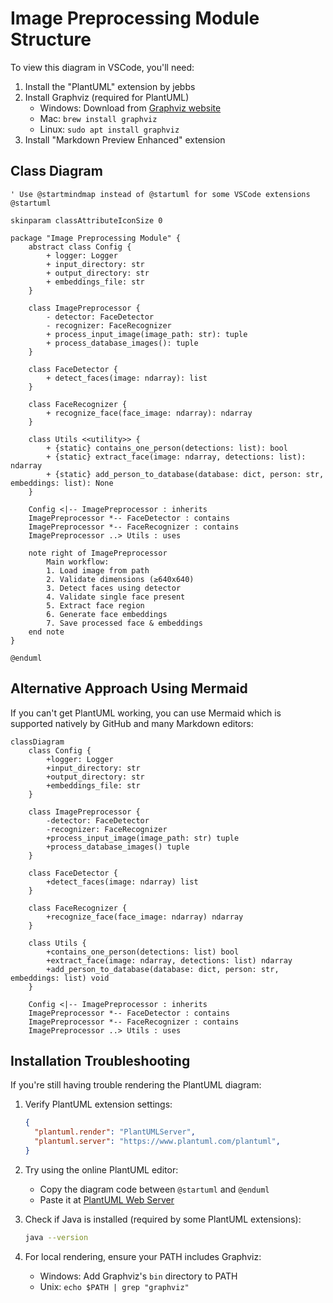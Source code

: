 # Image Preprocessing Module Structure

To view this diagram in VSCode, you'll need:
1. Install the "PlantUML" extension by jebbs
2. Install Graphviz (required for PlantUML)
   - Windows: Download from [Graphviz website](https://graphviz.org/download/)
   - Mac: `brew install graphviz`
   - Linux: `sudo apt install graphviz`
3. Install "Markdown Preview Enhanced" extension

## Class Diagram

```puml
' Use @startmindmap instead of @startuml for some VSCode extensions
@startuml

skinparam classAttributeIconSize 0

package "Image Preprocessing Module" {
    abstract class Config {
        + logger: Logger
        + input_directory: str
        + output_directory: str
        + embeddings_file: str
    }

    class ImagePreprocessor {
        - detector: FaceDetector
        - recognizer: FaceRecognizer
        + process_input_image(image_path: str): tuple
        + process_database_images(): tuple
    }

    class FaceDetector {
        + detect_faces(image: ndarray): list
    }

    class FaceRecognizer {
        + recognize_face(face_image: ndarray): ndarray
    }

    class Utils <<utility>> {
        + {static} contains_one_person(detections: list): bool
        + {static} extract_face(image: ndarray, detections: list): ndarray
        + {static} add_person_to_database(database: dict, person: str, embeddings: list): None
    }

    Config <|-- ImagePreprocessor : inherits
    ImagePreprocessor *-- FaceDetector : contains
    ImagePreprocessor *-- FaceRecognizer : contains
    ImagePreprocessor ..> Utils : uses

    note right of ImagePreprocessor
        Main workflow:
        1. Load image from path
        2. Validate dimensions (≥640x640)
        3. Detect faces using detector
        4. Validate single face present
        5. Extract face region
        6. Generate face embeddings
        7. Save processed face & embeddings
    end note
}

@enduml
```

## Alternative Approach Using Mermaid
If you can't get PlantUML working, you can use Mermaid which is supported natively by GitHub and many Markdown editors:

```mermaid
classDiagram
    class Config {
        +logger: Logger
        +input_directory: str
        +output_directory: str
        +embeddings_file: str
    }

    class ImagePreprocessor {
        -detector: FaceDetector
        -recognizer: FaceRecognizer
        +process_input_image(image_path: str) tuple
        +process_database_images() tuple
    }

    class FaceDetector {
        +detect_faces(image: ndarray) list
    }

    class FaceRecognizer {
        +recognize_face(face_image: ndarray) ndarray
    }

    class Utils {
        +contains_one_person(detections: list) bool
        +extract_face(image: ndarray, detections: list) ndarray
        +add_person_to_database(database: dict, person: str, embeddings: list) void
    }

    Config <|-- ImagePreprocessor : inherits
    ImagePreprocessor *-- FaceDetector : contains
    ImagePreprocessor *-- FaceRecognizer : contains
    ImagePreprocessor ..> Utils : uses
```

## Installation Troubleshooting

If you're still having trouble rendering the PlantUML diagram:

1. Verify PlantUML extension settings:
   ```json
   {
     "plantuml.render": "PlantUMLServer",
     "plantuml.server": "https://www.plantuml.com/plantuml",
   }
   ```

2. Try using the online PlantUML editor:
   - Copy the diagram code between `@startuml` and `@enduml`
   - Paste it at [PlantUML Web Server](https://www.plantuml.com/plantuml/uml/)

3. Check if Java is installed (required by some PlantUML extensions):
   ```bash
   java --version
   ```

4. For local rendering, ensure your PATH includes Graphviz:
   - Windows: Add Graphviz's `bin` directory to PATH
   - Unix: `echo $PATH | grep "graphviz"`